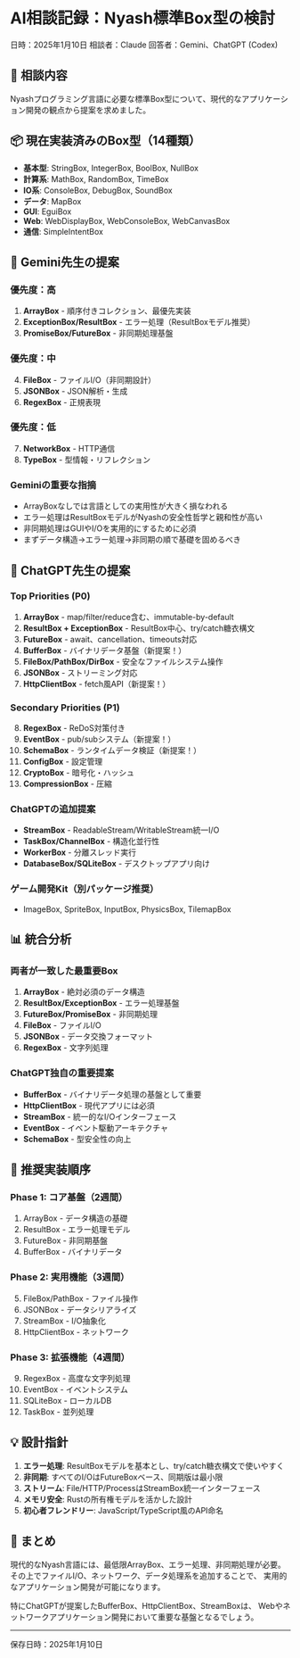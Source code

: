 # AI相談記録：Nyash標準Box型の検討

日時：2025年1月10日
相談者：Claude
回答者：Gemini、ChatGPT (Codex)

## 🎯 相談内容

Nyashプログラミング言語に必要な標準Box型について、現代的なアプリケーション開発の観点から提案を求めました。

## 📦 現在実装済みのBox型（14種類）

- **基本型**: StringBox, IntegerBox, BoolBox, NullBox
- **計算系**: MathBox, RandomBox, TimeBox
- **IO系**: ConsoleBox, DebugBox, SoundBox
- **データ**: MapBox
- **GUI**: EguiBox
- **Web**: WebDisplayBox, WebConsoleBox, WebCanvasBox
- **通信**: SimpleIntentBox

## 🌟 Gemini先生の提案

### 優先度：高
1. **ArrayBox** - 順序付きコレクション、最優先実装
2. **ExceptionBox/ResultBox** - エラー処理（ResultBoxモデル推奨）
3. **PromiseBox/FutureBox** - 非同期処理基盤

### 優先度：中
4. **FileBox** - ファイルI/O（非同期設計）
5. **JSONBox** - JSON解析・生成
6. **RegexBox** - 正規表現

### 優先度：低
7. **NetworkBox** - HTTP通信
8. **TypeBox** - 型情報・リフレクション

### Geminiの重要な指摘
- ArrayBoxなしでは言語としての実用性が大きく損なわれる
- エラー処理はResultBoxモデルがNyashの安全性哲学と親和性が高い
- 非同期処理はGUIやI/Oを実用的にするために必須
- まずデータ構造→エラー処理→非同期の順で基礎を固めるべき

## 🚀 ChatGPT先生の提案

### Top Priorities (P0)
1. **ArrayBox** - map/filter/reduce含む、immutable-by-default
2. **ResultBox + ExceptionBox** - ResultBox中心、try/catch糖衣構文
3. **FutureBox** - await、cancellation、timeouts対応
4. **BufferBox** - バイナリデータ基盤（新提案！）
5. **FileBox/PathBox/DirBox** - 安全なファイルシステム操作
6. **JSONBox** - ストリーミング対応
7. **HttpClientBox** - fetch風API（新提案！）

### Secondary Priorities (P1)
8. **RegexBox** - ReDoS対策付き
9. **EventBox** - pub/subシステム（新提案！）
10. **SchemaBox** - ランタイムデータ検証（新提案！）
11. **ConfigBox** - 設定管理
12. **CryptoBox** - 暗号化・ハッシュ
13. **CompressionBox** - 圧縮

### ChatGPTの追加提案
- **StreamBox** - ReadableStream/WritableStream統一I/O
- **TaskBox/ChannelBox** - 構造化並行性
- **WorkerBox** - 分離スレッド実行
- **DatabaseBox/SQLiteBox** - デスクトップアプリ向け

### ゲーム開発Kit（別パッケージ推奨）
- ImageBox, SpriteBox, InputBox, PhysicsBox, TilemapBox

## 📊 統合分析

### 両者が一致した最重要Box
1. **ArrayBox** - 絶対必須のデータ構造
2. **ResultBox/ExceptionBox** - エラー処理基盤
3. **FutureBox/PromiseBox** - 非同期処理
4. **FileBox** - ファイルI/O
5. **JSONBox** - データ交換フォーマット
6. **RegexBox** - 文字列処理

### ChatGPT独自の重要提案
- **BufferBox** - バイナリデータ処理の基盤として重要
- **HttpClientBox** - 現代アプリには必須
- **StreamBox** - 統一的なI/Oインターフェース
- **EventBox** - イベント駆動アーキテクチャ
- **SchemaBox** - 型安全性の向上

## 🎯 推奨実装順序

### Phase 1: コア基盤（2週間）
1. ArrayBox - データ構造の基礎
2. ResultBox - エラー処理モデル
3. FutureBox - 非同期基盤
4. BufferBox - バイナリデータ

### Phase 2: 実用機能（3週間）
5. FileBox/PathBox - ファイル操作
6. JSONBox - データシリアライズ
7. StreamBox - I/O抽象化
8. HttpClientBox - ネットワーク

### Phase 3: 拡張機能（4週間）
9. RegexBox - 高度な文字列処理
10. EventBox - イベントシステム
11. SQLiteBox - ローカルDB
12. TaskBox - 並列処理

## 💡 設計指針

1. **エラー処理**: ResultBoxモデルを基本とし、try/catch糖衣構文で使いやすく
2. **非同期**: すべてのI/OはFutureBoxベース、同期版は最小限
3. **ストリーム**: File/HTTP/ProcessはStreamBox統一インターフェース
4. **メモリ安全**: Rustの所有権モデルを活かした設計
5. **初心者フレンドリー**: JavaScript/TypeScript風のAPI命名

## 🌈 まとめ

現代的なNyash言語には、最低限ArrayBox、エラー処理、非同期処理が必要。
その上でファイルI/O、ネットワーク、データ処理系を追加することで、
実用的なアプリケーション開発が可能になります。

特にChatGPTが提案したBufferBox、HttpClientBox、StreamBoxは、
Webやネットワークアプリケーション開発において重要な基盤となるでしょう。

---
保存日時：2025年1月10日